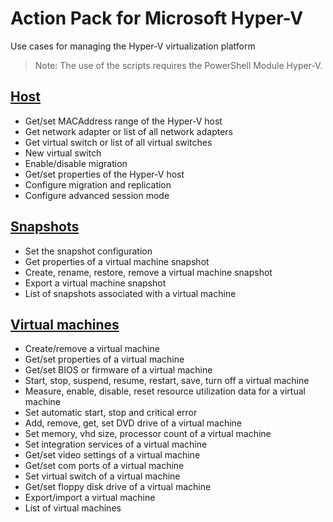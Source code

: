# Action Pack for Microsoft Hyper-V 
Use cases for managing the Hyper-V virtualization platform
> Note: The use of the scripts requires the PowerShell Module Hyper-V.

## [Host](./Host)

+ Get/set MACAddress range of the Hyper-V host
+ Get network adapter or list of all network adapters
+ Get virtual switch or list of all virtual switches
+ New virtual switch
+ Enable/disable migration
+ Get/set properties of the Hyper-V host
+ Configure migration and replication
+ Configure advanced session mode

## [Snapshots](./Snapshots)

+ Set the snapshot configuration
+ Get properties of a virtual machine snapshot
+ Create, rename, restore, remove a virtual machine snapshot
+ Export a virtual machine snapshot
+ List of snapshots associated with a virtual machine 

## [Virtual machines](./VMs)

+ Create/remove a virtual machine
+ Get/set properties of a virtual machine
+ Get/set BIOS or firmware of a virtual machine
+ Start, stop, suspend, resume, restart, save, turn off a virtual machine
+ Measure, enable, disable, reset resource utilization data for a virtual machine 
+ Set automatic start, stop and critical error
+ Add, remove, get, set DVD drive of a virtual machine
+ Set memory, vhd size, processor count of a virtual machine
+ Set integration services of a virtual machine
+ Get/set video settings of a virtual machine
+ Get/set com ports of a virtual machine
+ Set virtual switch of a virtual machine
+ Get/set floppy disk drive of a virtual machine
+ Export/import a virtual machine
+ List of virtual machines